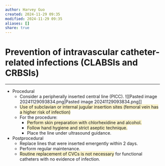 ```yaml
---
author: Harvey Guo
created: 2024-11-29 09:35
modified: 2024-11-29 09:35
aliases: []
share: true
---
```

# Prevention of intravascular catheter-related infections (CLABSIs and CRBSIs)
---
- Procedural
	- Consider a peripherally inserted central line (PICC). ![[Pasted image 20241129093834.png|Pasted image 20241129093834.png]]
	- <span style="background:rgba(240, 200, 0, 0.2)">Use of subclavian or internal jugular insertion sites (femoral vein has a higher risk of infection)</span>
	- For the procedure:
		- <span style="background:rgba(240, 200, 0, 0.2)">Perform skin preparation with chlorhexidine and alcohol.</span>
		- <span style="background:rgba(240, 200, 0, 0.2)">Follow hand hygiene and strict aseptic technique. </span>
		- Place the line under ultrasound guidance. 
- Postprocedural
	- Replace lines that were inserted emergently within 2 days. 
	- Perform regular maintenance.
	- <span style="background:rgba(240, 200, 0, 0.2)">Routine replacement of CVCs is not necessary</span> for functional catheters with no evidence of infection.
